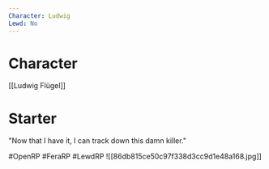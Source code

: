 ```yaml
---
Character: Ludwig
Lewd: No
---
```

# Character
[[Ludwig Flügel]]

# Starter
"Now that I have it, I can track down this damn killer."  

#OpenRP #FeraRP #LewdRP 
![[86db815ce50c97f338d3cc9d1e48a168.jpg]]